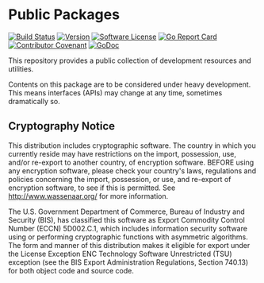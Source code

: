 # Public Packages

[![Build Status](https://github.com/bryk-io/pkg/workflows/ci/badge.svg?branch=master)](https://github.com/bryk-io/pkg/actions)
[![Version](https://img.shields.io/github/tag/bryk-io/pkg.svg)](https://github.com/bryk-io/pkg/releases)
[![Software License](https://img.shields.io/badge/license-BSD3-red.svg)](LICENSE)
[![Go Report Card](https://goreportcard.com/badge/github.com/bryk-io/pkg?style=flat)](https://goreportcard.com/report/github.com/bryk-io/pkg)
[![Contributor Covenant](https://img.shields.io/badge/Contributor%20Covenant-v2.0-ff69b4.svg)](.github/CODE_OF_CONDUCT.md)
[![GoDoc](https://godoc.org/go.bryk.io/pkg?status.png)](https://pkg.go.dev/go.bryk.io/pkg)

This repository provides a public collection of development resources and utilities.

Contents on this package are to be considered under heavy development. This
means interfaces (APIs) may change at any time, sometimes dramatically so.

## Cryptography Notice

This distribution includes cryptographic software. The country in which you currently
reside may have restrictions on the import, possession, use, and/or re-export to another
country, of encryption software. BEFORE using any encryption software, please check your
country's laws, regulations and policies concerning the import, possession, or use, and
re-export of encryption software, to see if this is permitted.
See <http://www.wassenaar.org/> for more information.

The U.S. Government Department of Commerce, Bureau of Industry and Security (BIS), has
classified this software as Export Commodity Control Number (ECCN) 5D002.C.1, which
includes information security software using or performing cryptographic functions with
asymmetric algorithms. The form and manner of this distribution makes it eligible for
export under the License Exception ENC Technology Software Unrestricted (TSU) exception
(see the BIS Export Administration Regulations, Section 740.13) for both object code and
source code.
